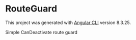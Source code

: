 # RouteGuard

This project was generated with [Angular CLI](https://github.com/angular/angular-cli) version 8.3.25.

Simple CanDeactivate route guard
